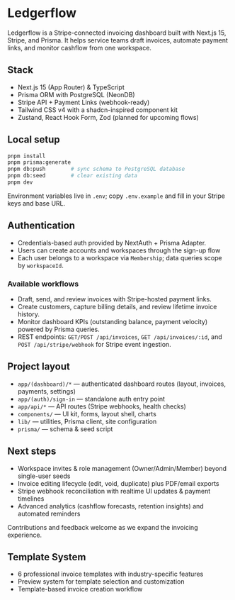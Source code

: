 # Ledgerflow

Ledgerflow is a Stripe-connected invoicing dashboard built with Next.js 15, Stripe, and Prisma. It helps service teams draft invoices, automate payment links, and monitor cashflow from one workspace.

## Stack
- Next.js 15 (App Router) & TypeScript
- Prisma ORM with PostgreSQL (NeonDB)
- Stripe API + Payment Links (webhook-ready)
- Tailwind CSS v4 with a shadcn-inspired component kit
- Zustand, React Hook Form, Zod (planned for upcoming flows)

## Local setup
```bash
pnpm install
pnpm prisma:generate
pnpm db:push        # sync schema to PostgreSQL database
pnpm db:seed        # clear existing data
pnpm dev
```

Environment variables live in `.env`; copy `.env.example` and fill in your Stripe keys and base URL.

## Authentication
- Credentials-based auth provided by NextAuth + Prisma Adapter.
- Users can create accounts and workspaces through the sign-up flow
- Each user belongs to a workspace via `Membership`; data queries scope by `workspaceId`.

### Available workflows
- Draft, send, and review invoices with Stripe-hosted payment links.
- Create customers, capture billing details, and review lifetime invoice history.
- Monitor dashboard KPIs (outstanding balance, payment velocity) powered by Prisma queries.
- REST endpoints: `GET/POST /api/invoices`, `GET /api/invoices/:id`, and `POST /api/stripe/webhook` for Stripe event ingestion.

## Project layout
- `app/(dashboard)/*` — authenticated dashboard routes (layout, invoices, payments, settings)
- `app/(auth)/sign-in` — standalone auth entry point
- `app/api/*` — API routes (Stripe webhooks, health checks)
- `components/` — UI kit, forms, layout shell, charts
- `lib/` — utilities, Prisma client, site configuration
- `prisma/` — schema & seed script

## Next steps
- Workspace invites & role management (Owner/Admin/Member) beyond single-user seeds
- Invoice editing lifecycle (edit, void, duplicate) plus PDF/email exports
- Stripe webhook reconciliation with realtime UI updates & payment timelines
- Advanced analytics (cashflow forecasts, retention insights) and automated reminders

Contributions and feedback welcome as we expand the invoicing experience.

## Template System
- 6 professional invoice templates with industry-specific features
- Preview system for template selection and customization
- Template-based invoice creation workflow
